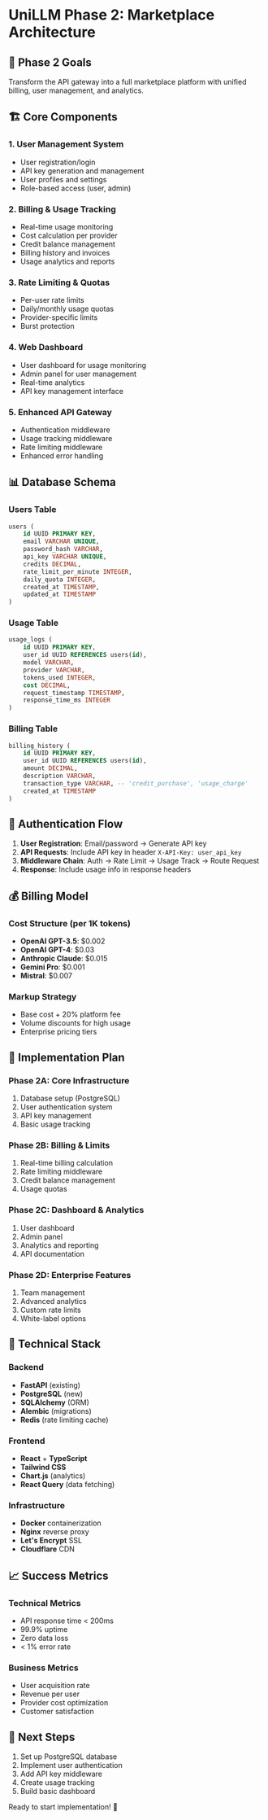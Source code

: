 # UniLLM Phase 2: Marketplace Architecture

## 🎯 **Phase 2 Goals**
Transform the API gateway into a full marketplace platform with unified billing, user management, and analytics.

## 🏗️ **Core Components**

### 1. **User Management System**
- User registration/login
- API key generation and management
- User profiles and settings
- Role-based access (user, admin)

### 2. **Billing & Usage Tracking**
- Real-time usage monitoring
- Cost calculation per provider
- Credit balance management
- Billing history and invoices
- Usage analytics and reports

### 3. **Rate Limiting & Quotas**
- Per-user rate limits
- Daily/monthly usage quotas
- Provider-specific limits
- Burst protection

### 4. **Web Dashboard**
- User dashboard for usage monitoring
- Admin panel for user management
- Real-time analytics
- API key management interface

### 5. **Enhanced API Gateway**
- Authentication middleware
- Usage tracking middleware
- Rate limiting middleware
- Enhanced error handling

## 📊 **Database Schema**

### Users Table
```sql
users (
    id UUID PRIMARY KEY,
    email VARCHAR UNIQUE,
    password_hash VARCHAR,
    api_key VARCHAR UNIQUE,
    credits DECIMAL,
    rate_limit_per_minute INTEGER,
    daily_quota INTEGER,
    created_at TIMESTAMP,
    updated_at TIMESTAMP
)
```

### Usage Table
```sql
usage_logs (
    id UUID PRIMARY KEY,
    user_id UUID REFERENCES users(id),
    model VARCHAR,
    provider VARCHAR,
    tokens_used INTEGER,
    cost DECIMAL,
    request_timestamp TIMESTAMP,
    response_time_ms INTEGER
)
```

### Billing Table
```sql
billing_history (
    id UUID PRIMARY KEY,
    user_id UUID REFERENCES users(id),
    amount DECIMAL,
    description VARCHAR,
    transaction_type VARCHAR, -- 'credit_purchase', 'usage_charge'
    created_at TIMESTAMP
)
```

## 🔐 **Authentication Flow**

1. **User Registration**: Email/password → Generate API key
2. **API Requests**: Include API key in header `X-API-Key: user_api_key`
3. **Middleware Chain**: Auth → Rate Limit → Usage Track → Route Request
4. **Response**: Include usage info in response headers

## 💰 **Billing Model**

### Cost Structure (per 1K tokens)
- **OpenAI GPT-3.5**: $0.002
- **OpenAI GPT-4**: $0.03
- **Anthropic Claude**: $0.015
- **Gemini Pro**: $0.001
- **Mistral**: $0.007

### Markup Strategy
- Base cost + 20% platform fee
- Volume discounts for high usage
- Enterprise pricing tiers

## 🚀 **Implementation Plan**

### Phase 2A: Core Infrastructure
1. Database setup (PostgreSQL)
2. User authentication system
3. API key management
4. Basic usage tracking

### Phase 2B: Billing & Limits
1. Real-time billing calculation
2. Rate limiting middleware
3. Credit balance management
4. Usage quotas

### Phase 2C: Dashboard & Analytics
1. User dashboard
2. Admin panel
3. Analytics and reporting
4. API documentation

### Phase 2D: Enterprise Features
1. Team management
2. Advanced analytics
3. Custom rate limits
4. White-label options

## 🔧 **Technical Stack**

### Backend
- **FastAPI** (existing)
- **PostgreSQL** (new)
- **SQLAlchemy** (ORM)
- **Alembic** (migrations)
- **Redis** (rate limiting cache)

### Frontend
- **React** + **TypeScript**
- **Tailwind CSS**
- **Chart.js** (analytics)
- **React Query** (data fetching)

### Infrastructure
- **Docker** containerization
- **Nginx** reverse proxy
- **Let's Encrypt** SSL
- **Cloudflare** CDN

## 📈 **Success Metrics**

### Technical Metrics
- API response time < 200ms
- 99.9% uptime
- Zero data loss
- < 1% error rate

### Business Metrics
- User acquisition rate
- Revenue per user
- Provider cost optimization
- Customer satisfaction

## 🎯 **Next Steps**

1. Set up PostgreSQL database
2. Implement user authentication
3. Add API key middleware
4. Create usage tracking
5. Build basic dashboard

Ready to start implementation! 🚀 